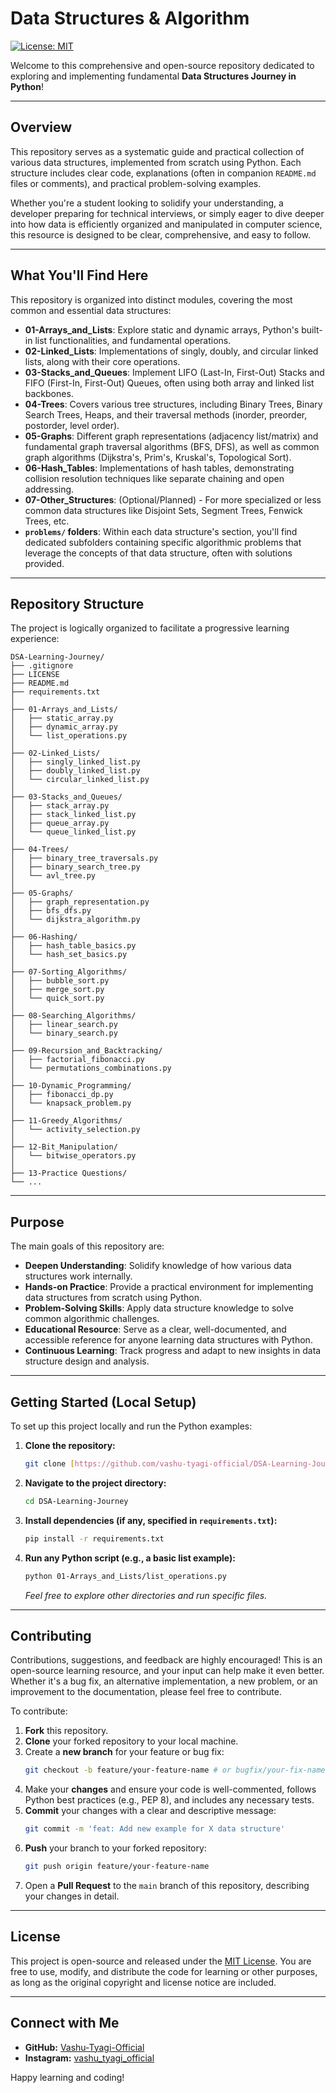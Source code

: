 # Data Structures & Algorithm

[![License: MIT](https://img.shields.io/badge/License-MIT-yellow.svg)](LICENSE)

Welcome to this comprehensive and open-source repository dedicated to exploring and implementing fundamental **Data Structures Journey in Python**!

---

## Overview

This repository serves as a systematic guide and practical collection of various data structures, implemented from scratch using Python. Each structure includes clear code, explanations (often in companion `README.md` files or comments), and practical problem-solving examples.

Whether you're a student looking to solidify your understanding, a developer preparing for technical interviews, or simply eager to dive deeper into how data is efficiently organized and manipulated in computer science, this resource is designed to be clear, comprehensive, and easy to follow.

---

## What You'll Find Here

This repository is organized into distinct modules, covering the most common and essential data structures:

- **01-Arrays_and_Lists**: Explore static and dynamic arrays, Python's built-in list functionalities, and fundamental operations.
- **02-Linked_Lists**: Implementations of singly, doubly, and circular linked lists, along with their core operations.
- **03-Stacks_and_Queues**: Implement LIFO (Last-In, First-Out) Stacks and FIFO (First-In, First-Out) Queues, often using both array and linked list backbones.
- **04-Trees**: Covers various tree structures, including Binary Trees, Binary Search Trees, Heaps, and their traversal methods (inorder, preorder, postorder, level order).
- **05-Graphs**: Different graph representations (adjacency list/matrix) and fundamental graph traversal algorithms (BFS, DFS), as well as common graph algorithms (Dijkstra's, Prim's, Kruskal's, Topological Sort).
- **06-Hash_Tables**: Implementations of hash tables, demonstrating collision resolution techniques like separate chaining and open addressing.
- **07-Other_Structures**: (Optional/Planned) - For more specialized or less common data structures like Disjoint Sets, Segment Trees, Fenwick Trees, etc.
- **`problems/` folders**: Within each data structure's section, you'll find dedicated subfolders containing specific algorithmic problems that leverage the concepts of that data structure, often with solutions provided.

---

## Repository Structure

The project is logically organized to facilitate a progressive learning experience:

```
DSA-Learning-Journey/
├── .gitignore
├── LICENSE
├── README.md
├── requirements.txt
│
├── 01-Arrays_and_Lists/
│   ├── static_array.py
│   ├── dynamic_array.py
│   └── list_operations.py
│
├── 02-Linked_Lists/
│   ├── singly_linked_list.py
│   ├── doubly_linked_list.py
│   └── circular_linked_list.py
│
├── 03-Stacks_and_Queues/
│   ├── stack_array.py
│   ├── stack_linked_list.py
│   ├── queue_array.py
│   └── queue_linked_list.py
│
├── 04-Trees/
│   ├── binary_tree_traversals.py
│   ├── binary_search_tree.py
│   └── avl_tree.py
│
├── 05-Graphs/
│   ├── graph_representation.py
│   ├── bfs_dfs.py
│   └── dijkstra_algorithm.py
│
├── 06-Hashing/
│   ├── hash_table_basics.py
│   └── hash_set_basics.py
│
├── 07-Sorting_Algorithms/
│   ├── bubble_sort.py
│   ├── merge_sort.py
│   └── quick_sort.py
│
├── 08-Searching_Algorithms/
│   ├── linear_search.py
│   └── binary_search.py
│
├── 09-Recursion_and_Backtracking/
│   ├── factorial_fibonacci.py
│   └── permutations_combinations.py
│
├── 10-Dynamic_Programming/
│   ├── fibonacci_dp.py
│   └── knapsack_problem.py
│
├── 11-Greedy_Algorithms/
│   └── activity_selection.py
│
├── 12-Bit_Manipulation/
│   └── bitwise_operators.py
│
├── 13-Practice Questions/
└── ...
```

---

## Purpose

The main goals of this repository are:

- **Deepen Understanding**: Solidify knowledge of how various data structures work internally.
- **Hands-on Practice**: Provide a practical environment for implementing data structures from scratch using Python.
- **Problem-Solving Skills**: Apply data structure knowledge to solve common algorithmic challenges.
- **Educational Resource**: Serve as a clear, well-documented, and accessible reference for anyone learning data structures with Python.
- **Continuous Learning**: Track progress and adapt to new insights in data structure design and analysis.

---

## Getting Started (Local Setup)

To set up this project locally and run the Python examples:

1.  **Clone the repository:**
    ```bash
    git clone [https://github.com/vashu-tyagi-official/DSA-Learning-Journey.git](https://github.com/vashu-tyagi-official/DSA-Learning-Journey.git)
    ```
2.  **Navigate to the project directory:**
    ```bash
    cd DSA-Learning-Journey
    ```
3.  **Install dependencies (if any, specified in `requirements.txt`):**
    ```bash
    pip install -r requirements.txt
    ```
4.  **Run any Python script (e.g., a basic list example):**
    ```bash
    python 01-Arrays_and_Lists/list_operations.py
    ```
    _Feel free to explore other directories and run specific files._

---

## Contributing

Contributions, suggestions, and feedback are highly encouraged! This is an open-source learning resource, and your input can help make it even better. Whether it's a bug fix, an alternative implementation, a new problem, or an improvement to the documentation, please feel free to contribute.

To contribute:

1.  **Fork** this repository.
2.  **Clone** your forked repository to your local machine.
3.  Create a **new branch** for your feature or bug fix:
    ```bash
    git checkout -b feature/your-feature-name # or bugfix/your-fix-name
    ```
4.  Make your **changes** and ensure your code is well-commented, follows Python best practices (e.g., PEP 8), and includes any necessary tests.
5.  **Commit** your changes with a clear and descriptive message:
    ```bash
    git commit -m 'feat: Add new example for X data structure'
    ```
6.  **Push** your branch to your forked repository:
    ```bash
    git push origin feature/your-feature-name
    ```
7.  Open a **Pull Request** to the `main` branch of this repository, describing your changes in detail.

---

## License

This project is open-source and released under the [MIT License](LICENSE). You are free to use, modify, and distribute the code for learning or other purposes, as long as the original copyright and license notice are included.

---

## Connect with Me

- **GitHub:** [Vashu-Tyagi-Official](https://github.com/vashu-tyagi-official)
- **Instagram:** [vashu_tyagi_official](https://www.instagram.com/vashu_tyagi_official/)

Happy learning and coding!
